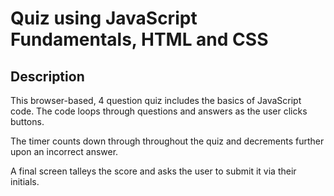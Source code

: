 # Quiz using JavaScript Fundamentals, HTML and CSS

## Description
This browser-based, 4 question quiz includes the basics of JavaScript code. The code loops through questions and answers as the user clicks buttons.

The timer counts down through throughout the quiz and decrements further upon an incorrect answer. 

A final screen talleys the score and asks the user to submit it via their initials. 
